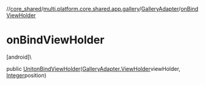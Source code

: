//[core_shared](../../../index.md)/[multi.platform.core.shared.app.gallery](../index.md)/[GalleryAdapter](index.md)/[onBindViewHolder](on-bind-view-holder.md)

# onBindViewHolder

[android]\

public [Unit](https://kotlinlang.org/api/latest/jvm/stdlib/kotlin/-unit/index.html)[onBindViewHolder](on-bind-view-holder.md)([GalleryAdapter.ViewHolder](-view-holder/index.md)viewHolder, [Integer](https://docs.oracle.com/javase/8/docs/api/java/lang/Integer.html)position)

